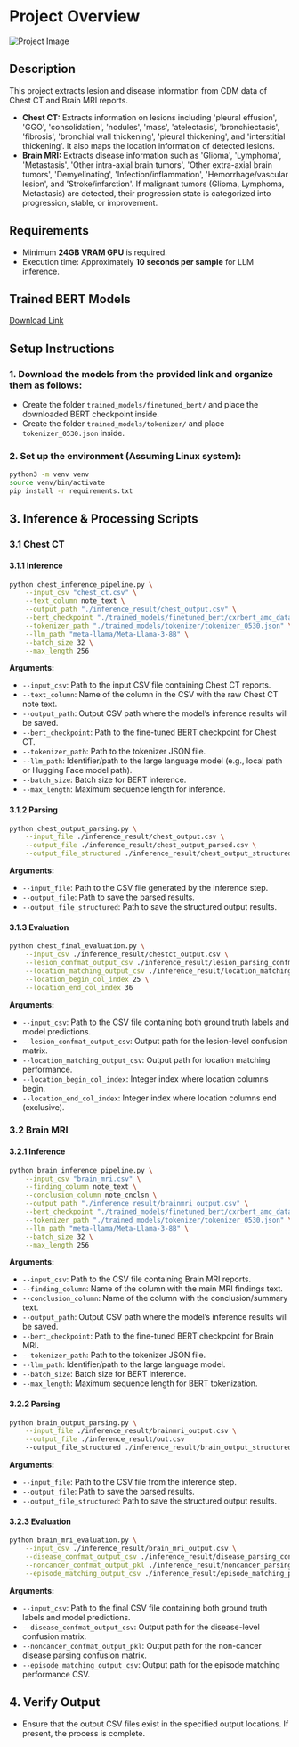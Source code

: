 # Project Overview

![Project Image](images/overview_figure.png)

## Description

This project extracts lesion and disease information from CDM data of Chest CT and Brain MRI reports.

- **Chest CT:** Extracts information on lesions including 'pleural effusion', 'GGO', 'consolidation', 'nodules', 'mass', 'atelectasis', 'bronchiectasis', 'fibrosis', 'bronchial wall thickening', 'pleural thickening', and 'interstitial thickening'. It also maps the location information of detected lesions.
- **Brain MRI:** Extracts disease information such as 'Glioma', 'Lymphoma', 'Metastasis', 'Other intra-axial brain tumors', 'Other extra-axial brain tumors', 'Demyelinating', 'Infection/inflammation', 'Hemorrhage/vascular lesion', and 'Stroke/infarction'. If malignant tumors (Glioma, Lymphoma, Metastasis) are detected, their progression state is categorized into progression, stable, or improvement.

## Requirements

- Minimum **24GB VRAM GPU** is required.
- Execution time: Approximately **10 seconds per sample** for LLM inference.

## Trained BERT Models

[Download Link](https://drive.google.com/file/d/1-sIy56c3kwbu78WVGjFKUOGLf3dpOscG/view?usp=sharing)

## Setup Instructions

### 1. **Download the models** from the provided link and organize them as follows:

   - Create the folder `trained_models/finetuned_bert/` and place the downloaded BERT checkpoint inside.
   - Create the folder `trained_models/tokenizer/` and place `tokenizer_0530.json` inside.

### 2. **Set up the environment** (Assuming Linux system):

   ```bash
   python3 -m venv venv
   source venv/bin/activate
   pip install -r requirements.txt
   ```

## 3. Inference & Processing Scripts

### 3.1 Chest CT

#### 3.1.1 Inference

```bash
python chest_inference_pipeline.py \
    --input_csv "chest_ct.csv" \
    --text_column note_text \
    --output_path "./inference_result/chest_output.csv" \
    --bert_checkpoint "./trained_models/finetuned_bert/cxrbert_amc_data_pretrain_finetune_chest" \
    --tokenizer_path "./trained_models/tokenizer/tokenizer_0530.json" \
    --llm_path "meta-llama/Meta-Llama-3-8B" \
    --batch_size 32 \
    --max_length 256
```

**Arguments:**
- `--input_csv`: Path to the input CSV file containing Chest CT reports.
- `--text_column`: Name of the column in the CSV with the raw Chest CT note text.
- `--output_path`: Output CSV path where the model’s inference results will be saved.
- `--bert_checkpoint`: Path to the fine-tuned BERT checkpoint for Chest CT.
- `--tokenizer_path`: Path to the tokenizer JSON file.
- `--llm_path`: Identifier/path to the large language model (e.g., local path or Hugging Face model path).
- `--batch_size`: Batch size for BERT inference.
- `--max_length`: Maximum sequence length for inference.

#### 3.1.2 Parsing

```bash
python chest_output_parsing.py \
    --input_file ./inference_result/chest_output.csv \
    --output_file ./inference_result/chest_output_parsed.csv \
    --output_file_structured ./inference_result/chest_output_structured.csv
```

**Arguments:**
- `--input_file`: Path to the CSV file generated by the inference step.
- `--output_file`: Path to save the parsed results.
- `--output_file_structured`: Path to save the structured output results.

#### 3.1.3 Evaluation

```bash
python chest_final_evaluation.py \
    --input_csv ./inference_result/chestct_output.csv \
    --lesion_confmat_output_csv ./inference_result/lesion_parsing_confmat.csv \
    --location_matching_output_csv ./inference_result/location_matching_performance.csv \
    --location_begin_col_index 25 \
    --location_end_col_index 36
```

**Arguments:**
- `--input_csv`: Path to the CSV file containing both ground truth labels and model predictions.
- `--lesion_confmat_output_csv`: Output path for the lesion-level confusion matrix.
- `--location_matching_output_csv`: Output path for location matching performance.
- `--location_begin_col_index`: Integer index where location columns begin.
- `--location_end_col_index`: Integer index where location columns end (exclusive).

### 3.2 Brain MRI

#### 3.2.1 Inference

```bash
python brain_inference_pipeline.py \
    --input_csv "brain_mri.csv" \
    --finding_column note_text \
    --conclusion_column note_cnclsn \
    --output_path "./inference_result/brainmri_output.csv" \
    --bert_checkpoint "./trained_models/finetuned_bert/cxrbert_amc_data_pretrain_finetune_brain_mri.ckpt" \
    --tokenizer_path "./trained_models/tokenizer/tokenizer_0530.json" \
    --llm_path "meta-llama/Meta-Llama-3-8B" \
    --batch_size 32 \
    --max_length 256
```

**Arguments:**
- `--input_csv`: Path to the CSV file containing Brain MRI reports.
- `--finding_column`: Name of the column with the main MRI findings text.
- `--conclusion_column`: Name of the column with the conclusion/summary text.
- `--output_path`: Output CSV path where the model’s inference results will be saved.
- `--bert_checkpoint`: Path to the fine-tuned BERT checkpoint for Brain MRI.
- `--tokenizer_path`: Path to the tokenizer JSON file.
- `--llm_path`: Identifier/path to the large language model.
- `--batch_size`: Batch size for BERT inference.
- `--max_length`: Maximum sequence length for BERT tokenization.

#### 3.2.2 Parsing

```bash
python brain_output_parsing.py \
    --input_file ./inference_result/brainmri_output.csv \
    --output_file ./inference_result/out.csv
    --output_file_structured ./inference_result/brain_output_structured.csv
```

**Arguments:**
- `--input_file`: Path to the CSV file from the inference step.
- `--output_file`: Path to save the parsed results.
- `--output_file_structured`: Path to save the structured output results.

#### 3.2.3 Evaluation

```bash
python brain_mri_evaluation.py \
    --input_csv ./inference_result/brain_mri_output.csv \
    --disease_confmat_output_csv ./inference_result/disease_parsing_confmat.csv \
    --noncancer_confmat_output_pkl ./inference_result/noncancer_parsing_confmat.pkl \
    --episode_matching_output_csv ./inference_result/episode_matching_performance.csv
```

**Arguments:**
- `--input_csv`: Path to the final CSV file containing both ground truth labels and model predictions.
- `--disease_confmat_output_csv`: Output path for the disease-level confusion matrix.
- `--noncancer_confmat_output_pkl`: Output path for the non-cancer disease parsing confusion matrix.
- `--episode_matching_output_csv`: Output path for the episode matching performance CSV.

## 4. Verify Output

- Ensure that the output CSV files exist in the specified output locations. If present, the process is complete.